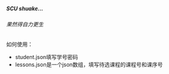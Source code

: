 ##### SCU shuake...
###### 果然得自力更生
如何使用：
* student.json填写学号密码
* lessons.json是一个json数组，填写待选课程的课程号和课序号